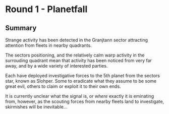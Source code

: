 # Round 1 - Planetfall

Summary
---

Strange activity has been detected in the Granjtann sector attracting attention from fleets in nearby quadrants.

The sectors positioning, and the relatively calm warp activity in the surrouding quadrant mean that activity has been noticed from very far away, and by a wide variety of interested parties.

Each have deployed investigative forces to the 5th planet from the sectors star, known as Slohper. Some to eradicate what they assume to be some great evil, others to claim or exploit it to their own ends.

It is currently unclear what the signal is, or _where_ exactly it is eminating from, however, as the scouting forces from nearby fleets land to investigate, skirmishes will be inevitable...
